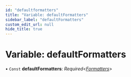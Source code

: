 ```yaml
---
id: "defaultformatters"
title: "Variable: defaultFormatters"
sidebar_label: "defaultFormatters"
custom_edit_url: null
hide_title: true
---
```


# Variable: defaultFormatters

• `Const` **defaultFormatters**: *Required*<[*Formatters*](../types/formatters.md)\>

